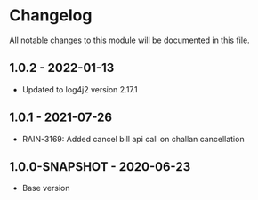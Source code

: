 # Changelog

All notable changes to this module will be documented in this file.
## 1.0.2 - 2022-01-13
- Updated to log4j2 version 2.17.1

## 1.0.1 - 2021-07-26

- RAIN-3169: Added cancel bill api call on challan cancellation 

## 1.0.0-SNAPSHOT - 2020-06-23

- Base version
